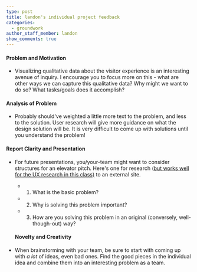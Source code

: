 ```yaml
---
type: post
title: landon's individual project feedback
categories:
  - groundwork
author_staff_member: landon
show_comments: true
---
```

#### Problem and Motivation

* Visualizing qualitative data about the visitor experience is an interesting avenue of inquiry. I encourage you to focus more on this - what are other ways we can capture this qualitative data? Why might we want to do so? What tasks/goals does it accomplish?

#### Analysis of Problem

* Probably should've weighted a little more text to the problem, and less to the solution. User research will give more guidance on what the design solution will be. It is very difficult to come up with solutions until you understand the problem!

#### Report Clarity and Presentation

* For future presentations, you/your-team might want to consider structures for an elevator pitch. Here's one for research ([but works well for the UX research in this class)](https://academia.stackexchange.com/questions/1779/what-are-the-elements-of-an-effective-elevator-pitch) to an external site.
  * 1. What is the basic problem?
  * 2. Why is solving this problem important?
  * 3. How are you solving this problem in an original (conversely, well-though-out) way?
  
  #### Novelty and Creativity
* When brainstorming with your team, be sure to start with coming up with *a lot* of ideas, even bad ones. Find the good pieces in the individual idea and combine them into an interesting problem as a team.

